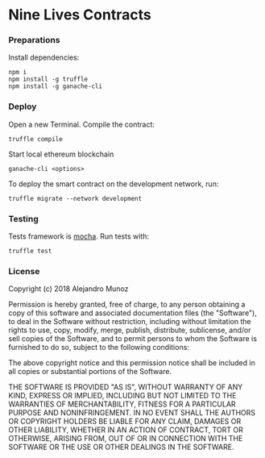 Nine Lives Contracts
========================
### Preparations
Install dependencies:
```
npm i
npm install -g truffle
npm install -g ganache-cli
```
### Deploy
Open a new Terminal. Compile the contract:
```
truffle compile
```

Start local ethereum blockchain
```
ganache-cli <options>
```

To deploy the smart contract on the development network, run:
```
truffle migrate --network development
```

### Testing
Tests framework is [mocha](https://mochajs.org/). Run tests with:
```
truffle test
``` 

### License

Copyright (c) 2018 Alejandro Munoz

Permission is hereby granted, free of charge, to any person obtaining a copy
of this software and associated documentation files (the "Software"), to deal
in the Software without restriction, including without limitation the rights
to use, copy, modify, merge, publish, distribute, sublicense, and/or sell
copies of the Software, and to permit persons to whom the Software is
furnished to do so, subject to the following conditions:

The above copyright notice and this permission notice shall be included in all
copies or substantial portions of the Software.

THE SOFTWARE IS PROVIDED "AS IS", WITHOUT WARRANTY OF ANY KIND, EXPRESS OR
IMPLIED, INCLUDING BUT NOT LIMITED TO THE WARRANTIES OF MERCHANTABILITY,
FITNESS FOR A PARTICULAR PURPOSE AND NONINFRINGEMENT. IN NO EVENT SHALL THE
AUTHORS OR COPYRIGHT HOLDERS BE LIABLE FOR ANY CLAIM, DAMAGES OR OTHER
LIABILITY, WHETHER IN AN ACTION OF CONTRACT, TORT OR OTHERWISE, ARISING FROM,
OUT OF OR IN CONNECTION WITH THE SOFTWARE OR THE USE OR OTHER DEALINGS IN THE
SOFTWARE.
